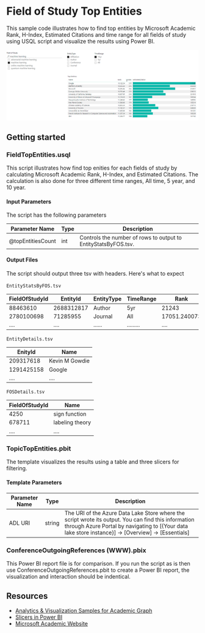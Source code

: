 # Field of Study Top Entities

This sample code illustrates how to find top entities by Microsoft Academic Rank, H-Index, Estimated Citations and time range for all fields of study using USQL script and visualize the results using Power BI.

![](/images/PBIFieldOfStudyTopEntities.png "Field of study top entities") 


## Getting started

### FieldTopEntities.usql

This script illustrates how find top enities for each fields of study by calculating Microsoft Academic Rank, H-Index, and Estimated Citations. The calculation is also done for three different time ranges, All time, 5 year, and 10 year. 


#### Input Parameters

The script has the following parameters

| Parameter Name |  Type  |                  Description                  |
|----------------|--------|-----------------------------------------------|
| @topEntitiesCount | int | Controls the number of rows to output to EntityStatsByFOS.tsv. |



#### Output Files

The script should output three tsv with headers. Here's what to expect

`EntityStatsByFOS.tsv`

| FieldOfStudyId  | EntityId  | EntityType  |  TimeRange  |  Rank  |  EstimatedCitation  |  HIndex  |
|-----------------|-----------|-------------|-------------|--------|---------------------|----------|
| 88463610        | 2688312817| Author      |  5yr        |  21243 |      1              |   1      |
| 2780100698      | 71285955  | Journal     |  All        |  17051.240073  |  6603       |  41      |
| ....            | ....      | ......      |  .........  |  ....  |  .....              |  ....    |



`EntityDetails.tsv`

| EnityId    |      Name        |
|------------|------------------|
| 209317618  |  Kevin M Gowdie  |
| 1291425158 |     Google       |
| ....       |     ....         |


`FOSDetails.tsv`

| FieldOfStudyId  |       Name      |
|-----------------|-----------------|
| 4250            | sign function   |
| 678711          | labeling theory |
| ....            | ....            |



### TopicTopEntities.pbit

The template visualizes the results using a table and three slicers for filtering.
 

#### Template Parameters
| Parameter Name |  Type  |                  Description                  |
|----------------|--------|-----------------------------------------------|
|  ADL URI    | string | The URI of the Azure Data Lake Store where the script wrote its output. You can find this information through Azure Portal by navigating to [{Your data lake store instance}] -> [Overview] -> [Essentials]  |


### ConferenceOutgoingReferences (WWW).pbix

This Power BI report file is for comparison. If you run the script as is then use ConferenceOutgoingReferences.pbit to create a Power BI report, the visualization and interaction should be indentical. 

## Resources

- [Analytics & Visualization Samples for Academic Graph](https://github.com/Azure-Samples/academic-knowledge-analytics-visualization)
- [Slicers in Power BI](https://docs.microsoft.com/en-us/power-bi/power-bi-visualization-slicers)
- [Microsoft Academic Website](https://academic.microsoft.com/)